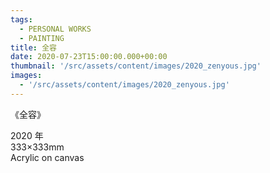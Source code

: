 ```yaml
---
tags:
  - PERSONAL WORKS
  - PAINTING
title: 全容
date: 2020-07-23T15:00:00.000+00:00
thumbnail: '/src/assets/content/images/2020_zenyous.jpg'
images:
  - '/src/assets/content/images/2020_zenyous.jpg'
---
```


《全容》

2020 年  
333×333mm  
Acrylic on canvas
